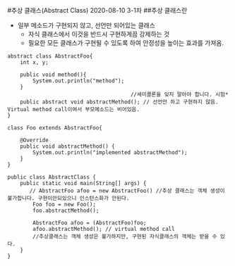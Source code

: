 #추상 클래스(Abstract Class)
2020-08-10 3-1차
##추상 클래스란
* 일부 메소드가 구현되지 않고, 선언만 되어있는 클래스
   * 자식 클래스에서 이것을 반드시 구현하게끔 강제하는 것
   * 필요한 모든 클래스가 구현될 수 있도록 하여 안정성을 높이는 효과를 가져옴.
````
abstract class AbstractFoo{
    int x, y;

    public void method(){
        System.out.println("method");
    }
                                       //세미콜론을 잊지 말아야 합니다. 시험*
    public abstract void abstractMethod(); // 선언만 하고 구현하지 않음. Virtual method call이여서 부모메소드는 비어있음.
}

class Foo extends AbstractFoo{

    @Override
    public void abstractMethod() {
        System.out.println("implemented abstractMethod");
    }
}

public class AbstractClass {
    public static void main(String[] args) {
       // AbstractFoo afoo = new AbstractFoo() //추상 클래스는 객체 생성이 불가합니다. 구현이안되있으니 인스턴스화가 안된다.
        Foo foo = new Foo();
        foo.abstractMethod();

        AbstractFoo afoo = (AbstractFoo)foo;
        afoo.abstractMethod(); // virtual method call
        //추상클래스는 객체 생성은 불가하지만, 구현된 자식클래스의 객체는 받을 수 있다.
    }
}
````